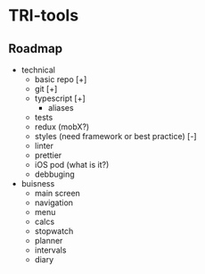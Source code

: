 # TRI-tools
## Roadmap
+ technical
  - basic repo [+]
  - git [+]
  - typescript [+]
    * aliases
  - tests
  - redux (mobX?)
  - styles (need framework or best practice) [-]
  - linter
  - prettier
  - iOS pod (what is it?)
  - debbuging
+ buisness
  - main screen
  - navigation
  - menu
  - calcs
  - stopwatch
  - planner
  - intervals
  - diary